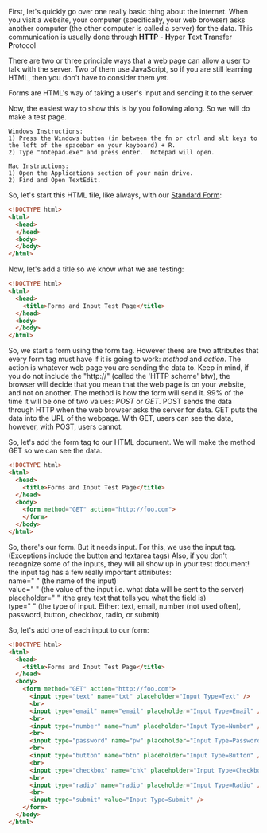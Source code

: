 First, let's quickly go over one really basic thing about the internet.  When you visit a website, your computer (specifically, your web browser) asks another computer (the other computer is called a server) for the data.  This communication is usually done through **HTTP** - **H**yper **T**ext **T**ransfer **P**rotocol

There are two or three principle ways that a web page can allow a user to talk with the server.  Two of them use JavaScript, so if you are still learning HTML, then you don't have to consider them yet.

Forms are HTML's way of taking a user's input and sending it to the server.  

Now, the easiest way to show this is by you following along.  So we will do make a test page.

```
Windows Instructions:
1) Press the Windows button (in between the fn or ctrl and alt keys to the left of the spacebar on your keyboard) + R.
2) Type "notepad.exe" and press enter.  Notepad will open.

Mac Instructions:
1) Open the Applications section of your main drive.
2) Find and Open TextEdit.
```

So, let's start this HTML file, like always, with our <a href="https://github.com/AirPenn/MS-Coding-Club/blob/master/HTML/standard_form.md">Standard Form</a>:
```html
<!DOCTYPE html>
<html>
  <head>
  </head>
  <body>
  </body>
</html>
```

Now, let's add a title so we know what we are testing:
```html
<!DOCTYPE html>
<html>
  <head>
    <title>Forms and Input Test Page</title>
  </head>
  <body>
  </body>
</html>
```

So, we start a form using the form tag.  However there are two attributes that every form tag must have if it is going to work: *method* and *action*.
The action is whatever web page you are sending the data to.  Keep in mind, if you do not include the "http://" (called the 'HTTP scheme' btw), the browser will decide that you mean that the web page is on your website, and not on another.
The method is how the form will send it.  99% of the time it will be one of two values: *POST* or *GET*.  POST sends the data through HTTP when the web browser asks the server for data.  GET puts the data into the URL of the webpage.  With GET, users can see the data, however, with POST, users cannot.

So, let's add the form tag to our HTML document.  We will make the method GET so we can see the data.
```html
<!DOCTYPE html>
<html>
  <head>
    <title>Forms and Input Test Page</title>
  </head>
  <body>
    <form method="GET" action="http://foo.com">
    </form>
  </body>
</html>
```

So, there's our form.  But it needs input.  For this, we use the input tag.  (Exceptions include the button and textarea tags)  Also, if you don't recognize some of the inputs, they will all show up in your test document!  
the input tag has a few really important attributes:  
name=" " (the name of the input)  
value=" " (the value of the input i.e. what data will be sent to the server)  
placeholder=" " (the gray text that tells you what the field is)  
type=" " (the type of input.  Either: text, email, number (not used often), password, button, checkbox, radio, or submit)

So, let's add one of each input to our form:
```html
<!DOCTYPE html>
<html>
  <head>
    <title>Forms and Input Test Page</title>
  </head>
  <body>
    <form method="GET" action="http://foo.com">
      <input type="text" name="txt" placeholder="Input Type=Text" />
      <br>
      <input type="email" name="email" placeholder="Input Type=Email" />
      <br>
      <input type="number" name="num" placeholder="Input Type=Number" />
      <br>
      <input type="password" name="pw" placeholder="Input Type=Password" />
      <br>
      <input type="button" name="btn" placeholder="Input Type=Button" />
      <br>
      <input type="checkbox" name="chk" placeholder="Input Type=Checkbox" />
      <br>
      <input type="radio" name="radio" placeholder="Input Type=Radio" />
      <br>
      <input type="submit" value="Input Type=Submit" />
    </form>
  </body>
</html>
```


